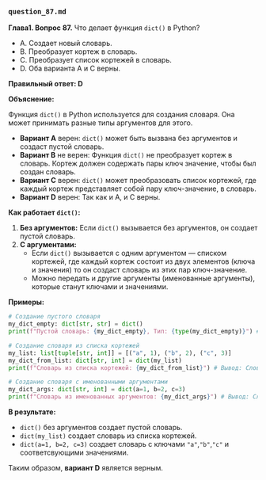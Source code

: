 ### `question_87.md`

**Глава1. Вопрос 87.** Что делает функция `dict()` в Python?

- A. Создает новый словарь.
- B. Преобразует кортеж в словарь.
- C. Преобразует список кортежей в словарь.
- D. Оба варианта A и C верны.

**Правильный ответ: D**

**Объяснение:**

Функция `dict()` в Python используется для создания словаря. Она может принимать разные типы аргументов для этого.

*   **Вариант A** верен: `dict()` может быть вызвана без аргументов и создаст пустой словарь.
*   **Вариант B** не верен: Функция `dict()` не преобразует кортеж в словарь. Кортеж должен содержать пары ключ значение, чтобы был создан словарь.
*   **Вариант C** верен: `dict()` может преобразовать список кортежей, где каждый кортеж представляет собой пару ключ-значение, в словарь.
*   **Вариант D** верен: Так как и A, и C верны.

**Как работает `dict()`:**

1.  **Без аргументов:** Если `dict()` вызывается без аргументов, он создает пустой словарь.
2.  **С аргументами:**
    *  Если `dict()` вызывается с одним аргументом — списком кортежей, где каждый кортеж состоит из двух элементов (ключа и значения) то он создаст словарь из этих пар ключ-значение.
    *  Можно передать и другие аргументы (именованные аргументы), которые станут ключами и значениями.
    
**Примеры:**

```python
# Создание пустого словаря
my_dict_empty: dict[str, str] = dict()
print(f"Пустой словарь: {my_dict_empty}, Тип: {type(my_dict_empty)}") # Вывод: Пустой словарь: {}, Тип: <class 'dict'>

# Создание словаря из списка кортежей
my_list: list[tuple[str, int]] = [("a", 1), ("b", 2), ("c", 3)]
my_dict_from_list: dict[str, int] = dict(my_list)
print(f"Словарь из списка кортежей: {my_dict_from_list}") # Вывод: Словарь из списка кортежей: {'a': 1, 'b': 2, 'c': 3}

# Создание словаря с именованными аргументами
my_dict_args: dict[str, int] = dict(a=1, b=2, c=3)
print(f"Словарь из именованных аргументов: {my_dict_args}") # Вывод: Словарь из именованных аргументов: {'a': 1, 'b': 2, 'c': 3}
```
**В результате:**
* `dict()` без аргументов создает пустой словарь.
* `dict(my_list)` создает словарь из списка кортежей.
* `dict(a=1, b=2, c=3)` создает словарь с ключами `"a"`,`"b"`,`"c"` и соответсвующими значениями.

Таким образом, **вариант D** является верным.
